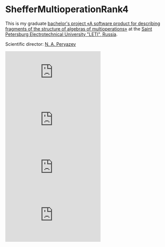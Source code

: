 # ShefferMultioperationRank4

This is my graduate [bachelor's project «A  software  product  for  describing fragments  of  the  structure  of  algebras  of  multioperations»](http://lib.eltech.ru/files/vkr/2017/bakalavri/3307/2017ВКР330770МАЛИНА.pdf) at the [Saint Petersburg Electrotechnical University "LETI", Russia](http://www.eltech.ru/en/study/faculties/faculty-of-computing-technologies-and-informatics).

Scientific director: [N. A. Peryazev](http://www.mathnet.ru/rus/person27879)

![equation](https://latex.codecogs.com/gif.latex?%5C%5C%5Ctextup%7BLet%20%7D%20A%20-%20%5Ctextup%7Bfinite%20set.%7D%20%5C%5C%5Ctextup%7Bn-ary%20operation%3A%20%7D%20h%20%3A%20A%5E%7Bn%7D%20%5Crightarrow%20A%20%5C%5C%5Ctextup%7Bn-ary%20multioperation%3A%20%7D%20f%20%3A%20A%5E%7Bn%7D%20%5Crightarrow%202%5E%7BA%7D%20%5C%5C%5Cleft%20%7C%20A%20%5Cright%20%7C%20%3D%20k%20%5Ctextup%7B%20-%20rank%20of%20multioperation%7D%20%5C%5C%5Ctextup%7BDenote%20by%20%7DM_%7BA%7D%5E%7B1%7D%5Ctextup%7B%20the%20set%20of%20all%20unary%20multioperations%20on%20A.%7D%20%5C%5C%5Ctextup%7BMultioperations%20%7D%20f%20%5Cin%20M_%7BA%7D%5E%7B1%7D%5Ctextup%7B%20could%20be%20expressed%20as%20mappings%20%7D%20%5C%5C%20%5Cbegin%7Bcenter%7D%20%5Ctextit%7Bf%3A%7D%20%5Cleft%20%5C%7B%202%5E%7B0%7D%2C%202%5E%7B1%7D%2C...%2C2%5E%7Bk-1%7D%20%5Cright%20%5C%7D%20%5Crightarrow%20%5Cleft%20%5C%7B%200%2C%201%2C%20...%2C%202%5E%7Bk-1%7D%20%5Cright%20%5C%7D%2C%20%5Cend%7Bcenter%7D)
![equation](https://latex.codecogs.com/gif.latex?%5Ctextup%7Bobtained%20from%20%7D%20f%20%5Ctextup%7B%20by%20encoding%7D%20%5C%5C%20%5Cbegin%7Bcenter%7D%20a_%7Bi%7D%5Crightarrow%202%5E%7Bi%7D%3B%20%5Co%20%5Crightarrow%200%3B%20%7Ba_%7B%7Bi%7D_%7B1%7D%7D%2C...%2Ca_%7B%7Bi%7D_%7Bs%7D%7D%7D%20%5Crightarrow%202%5E%7B%7Bi%7D_%7B1%7D%7D%20&plus;%20...%20&plus;%202%5E%7B%7Bi%7D_%7Bs%7D%7D%20%5Cend%7Bcenter%7D)
![equation](https://latex.codecogs.com/gif.latex?%5Ctext%7BWe%20define%20unary%20multioperation%20%7D%20f%20%5Ctext%7B%20in%20vector%20form%7D%20%28%5Calpha_%7B0%7D%2C...%2C%5Calpha_%7Bk-1%7D%29%2C%20%5C%5C%5Ctext%7Bwhere%20%7D%20f%28a_%7Bi%7D%29%20%3D%20%5Calpha_%7Bi%7D%20%5C%5C%5Ctext%7BLet%20%7D%20S%20%5Csubseteq%20M_%7BA%7D%5E%7B1%7D.%20%5Ctext%7B%20Algebra%20%7D%20%5Cmathfrak%7BF%7D%3D%20%3CS%3B%20*%2C%5Ccap%20%2C%5Cmu%20%2C%5Cvarepsilon%2C%20%5Ctheta%2C%20%5Cpi%20%3E%20%5Ctext%7B%20of%20type%20%7D%20%3C2%2C2%2C1%2C0%2C0%2C0%3E%20%5Ctext%7B%20with%20metaoperations%3A%20substitution%20%7D%20%28f*g%29%2C%20%5Ctext%7Bintersection%20%7D%20%28f%5Ccap%20g%29%2C%20%5Ctext%7Binvertibility%20%7D%20%28%5Cmu%20f%29%20%5Ctext%7B%20and%20nullary%20operations%20%7D%20%5Cvarepsilon%2C%20%5Ctheta%2C%20%5Cpi%20%5C%5C%5Ctext%7B%20called%20algebra%20of%20unary%20multioperations%20over%20%7D%20A%3A%20%5C%5C%28f*g%29%28a%29%3D%20%5C%7B%20b%20%7C%20%5Cexists%20c%20%5Cin%20g%28a%29%3A%20b%20%5Cin%20f%28c%29%20%5C%7D%3B%20%5C%5C%20%28f%5Ccap%20g%29%28a%29%20%3D%20f%28a%29%20%5Ccap%20g%28a%29%3B%20%5C%5C%28%5Cmu%20f%29%28a%29%20%3D%20%5C%7Bb%20%7C%20a%20%5Cin%20f%28b%29%20%5C%7D%3B%20%5C%5C%20%5Cvarepsilon%28a%29%20%3D%20%5C%7Ba%5C%7D%3B%20%5C%5C%20%5Ctheta%20%28a%29%20%3D%20%5Cvarnothing%20%3B%20%5C%5C%20%5Cpi%20%28a%29%20%3D%20A.%20%5C%5C%20%5Ctext%7BCardinality%20of%20set%20%7D%20A%20%5Ctext%7B%20is%20called%20rank%20of%20algebra%7D.%20%5C%5C%20%5Ctext%7BAlgebras%20ofunary%20multioperations%20were%20introduced%20in%20%5B1%5D%7D.)
![equation](https://latex.codecogs.com/gif.latex?%5C%5C%20%5C%5C%20%5Ctext%7BAn%20multioperation%20called%20Sheffer%20if%20it%20generates%20the%20whole%20algebra.%7D%20%5C%5C%20%5Ctext%7BIn%20the%20largest%20algebra%20of%20unary%20multioperations%20of%20rank%202%20there%20are%20no%7D%20%5C%5C%20%5Ctext%7BSheffer%20operations%2C%20but%20of%20rank%20of%203%20exists%2012%20operations%3A%20%7D%20%5C%5C%20%28243%29%2C%20%28251%29%2C%20%28253%29%2C%20%28413%29%2C%20%28452%29%2C%20%28453%29%2C%20%28612%29%2C%20%28613%29%2C%20%28641%29%2C%20%28643%29%2C%20%28651%29%2C%20%28652%29.%20%5C%5C%20%5Ctext%7BIn%20my%20work%20I%20found%20816%20Sheffer%20operations%20in%20full%20algebra%20of%20unary%20multioperations%20of%20rank%204.%7D)


